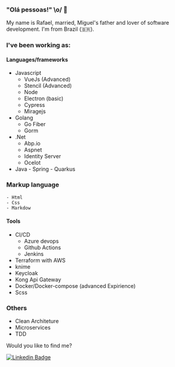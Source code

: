 ### "Olá pessoas!" \o/ 👋

My name is Rafael, married, Miguel's father and lover of software development. 
I'm from Brazil (🇧🇷). 


### I've been working as:

 #### Languages/frameworks
 - Javascript
    - VueJs (Advanced)
    - Stencil (Advanced)
    - Node
    - Electron (basic)
    - Cypress
    - Miragejs
 -  Golang 
    - Go Fiber
    - Gorm
 -  .Net
    - Abp.io 
    - Aspnet
    - Identity Server
    - Ocelot
 -   Java
    - Spring
    - Quarkus

### Markup language
    - Html
    - Css
    - Markdow

#### Tools
  - CI/CD
    - Azure devops
    - Github Actions
    - Jenkins
  - Terraform with AWS
  - knime
  - Keycloak
  - Kong Api Gateway
  - Docker/Docker-compose (advanced Expirience)
  - Scss
### Others
  - Clean Architeture
  - Microservices
  - TDD




Would you like to find me?

<!-- [![Youtube Badge](https://img.shields.io/badge/-Youtube-FF0000?style=flat-square&labelColor=FF0000&logo=youtube&logoColor=white&link=https://youtube.com/c/DevSoutinho)](https://youtube.com/c/DevSoutinho) -->
[![Linkedin Badge](https://img.shields.io/badge/-LinkedIn-blue?style=flat-square&logo=Linkedin&logoColor=white&link=https://www.linkedin.com/in/rafaelgfirmino)](https://www.linkedin.com/in/rafaelgfirmino)
